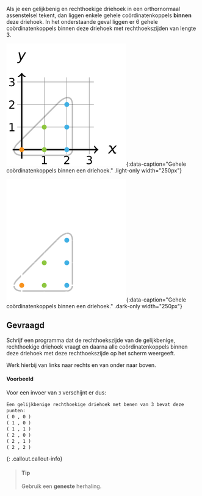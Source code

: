 Als je een gelijkbenig en rechthoekige driehoek in een orthornormaal assenstelsel tekent, dan liggen enkele gehele coördinatenkoppels **binnen** deze driehoek. In het onderstaande geval liggen er 6 gehele coördinatenkoppels binnen deze driehoek met rechthoekszijden van lengte 3.

![Gehele coördinatenkoppels binnen een driehoek.](media/image.png "Gehele coördinatenkoppels binnen een driehoek."){:data-caption="Gehele coördinatenkoppels binnen een driehoek." .light-only width="250px"}

![Gehele coördinatenkoppels binnen een driehoek.](media/image_dark.png "Gehele coördinatenkoppels binnen een driehoek."){:data-caption="Gehele coördinatenkoppels binnen een driehoek." .dark-only width="250px"}

## Gevraagd
Schrijf een programma dat de rechthoekszijde van de gelijkbenige, rechthoekige driehoek vraagt en daarna alle coördinatenkoppels binnen deze driehoek met deze rechthoekszijde op het scherm weergeeft.

Werk hierbij van links naar rechts en van onder naar boven.

#### Voorbeeld

Voor een invoer van `3` verschijnt er dus:
```
Een gelijkbenige rechthoekige driehoek met benen van 3 bevat deze punten:
( 0 , 0 )
( 1 , 0 )
( 1 , 1 )
( 2 , 0 )
( 2 , 1 )
( 2 , 2 )
```

{: .callout.callout-info}
>#### Tip 
> Gebruik een **geneste** herhaling.
